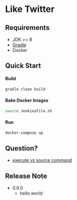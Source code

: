 # Like Twitter

## Requirements
- JDK >= 8
- [Gradle](https://gradle.org/install/)
- Docker

## Quick Start

#### Build
``` sh
gradle clean build
```
#### Bake Docker Images
``` sh
source JenkinsFile.sh
```

#### Run
``` sh
docker-compose up
```

## Question?
- [execute vs source command](https://superuser.com/questions/176783/what-is-the-difference-between-executing-a-bash-script-vs-sourcing-it)


## Release Note

* 0.0.0
    * hello world